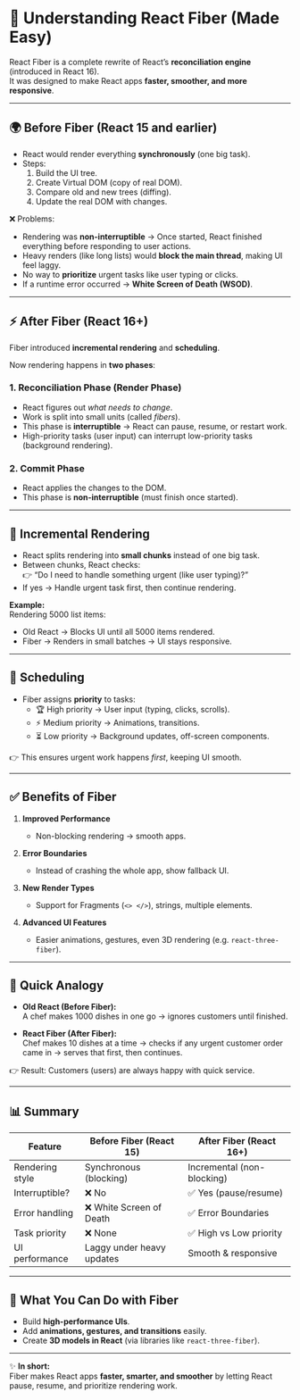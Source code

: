 # 🚀 Understanding React Fiber (Made Easy)

React Fiber is a complete rewrite of React’s **reconciliation engine** (introduced in React 16).  
It was designed to make React apps **faster, smoother, and more responsive**.  

---

## 🌍 Before Fiber (React 15 and earlier)

- React would render everything **synchronously** (one big task).  
- Steps:
  1. Build the UI tree.
  2. Create Virtual DOM (copy of real DOM).
  3. Compare old and new trees (diffing).
  4. Update the real DOM with changes.

❌ Problems:
- Rendering was **non-interruptible** → Once started, React finished everything before responding to user actions.  
- Heavy renders (like long lists) would **block the main thread**, making UI feel laggy.  
- No way to **prioritize** urgent tasks like user typing or clicks.  
- If a runtime error occurred → **White Screen of Death (WSOD)**.

---

## ⚡ After Fiber (React 16+)

Fiber introduced **incremental rendering** and **scheduling**.

Now rendering happens in **two phases**:

### 1. Reconciliation Phase (Render Phase)
- React figures out *what needs to change*.  
- Work is split into small units (called *fibers*).  
- This phase is **interruptible** → React can pause, resume, or restart work.  
- High-priority tasks (user input) can interrupt low-priority tasks (background rendering).

### 2. Commit Phase
- React applies the changes to the DOM.  
- This phase is **non-interruptible** (must finish once started).  

---

## 🔹 Incremental Rendering
- React splits rendering into **small chunks** instead of one big task.  
- Between chunks, React checks:  
  👉 “Do I need to handle something urgent (like user typing)?”  
- If yes → Handle urgent task first, then continue rendering.  

**Example:**  
Rendering 5000 list items:  
- Old React → Blocks UI until all 5000 items rendered.  
- Fiber → Renders in small batches → UI stays responsive.

---

## 🔹 Scheduling
- Fiber assigns **priority** to tasks:
  - 🏆 High priority → User input (typing, clicks, scrolls).  
  - ⚡ Medium priority → Animations, transitions.  
  - ⏳ Low priority → Background updates, off-screen components.  

👉 This ensures urgent work happens *first*, keeping UI smooth.

---

## ✅ Benefits of Fiber

1. **Improved Performance**  
   - Non-blocking rendering → smooth apps.  

2. **Error Boundaries**  
   - Instead of crashing the whole app, show fallback UI.  

3. **New Render Types**  
   - Support for Fragments (`<> </>`), strings, multiple elements.  

4. **Advanced UI Features**  
   - Easier animations, gestures, even 3D rendering (e.g. `react-three-fiber`).  

---

## 🎯 Quick Analogy

- **Old React (Before Fiber):**  
  A chef makes 1000 dishes in one go → ignores customers until finished.  

- **React Fiber (After Fiber):**  
  Chef makes 10 dishes at a time → checks if any urgent customer order came in → serves that first, then continues.  

👉 Result: Customers (users) are always happy with quick service.

---

## 📊 Summary

| Feature               | Before Fiber (React 15)      | After Fiber (React 16+) |
|-----------------------|------------------------------|--------------------------|
| Rendering style       | Synchronous (blocking)       | Incremental (non-blocking) |
| Interruptible?        | ❌ No                        | ✅ Yes (pause/resume)   |
| Error handling        | ❌ White Screen of Death     | ✅ Error Boundaries     |
| Task priority         | ❌ None                      | ✅ High vs Low priority |
| UI performance        | Laggy under heavy updates    | Smooth & responsive      |

---

## 🚀 What You Can Do with Fiber
- Build **high-performance UIs**.  
- Add **animations, gestures, and transitions** easily.  
- Create **3D models in React** (via libraries like `react-three-fiber`).  

---

✨ **In short:**  
Fiber makes React apps **faster, smarter, and smoother** by letting React pause, resume, and prioritize rendering work.

